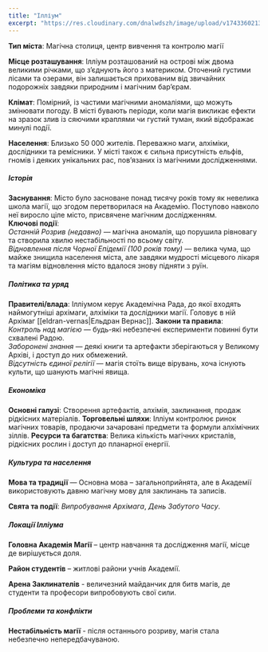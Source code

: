 ```yaml
---
title: "Ілліум"
excerpt: "https://res.cloudinary.com/dnalwdszh/image/upload/v1743360213/illium_rtzpzo.png"
---
```

**Тип міста**: Магічна столиця, центр вивчення та контролю магії

**Місце розташування**: Ілліум розташований на острові між двома великими річками, що з’єднують його з материком. Оточений густими лісами та озерами, він залишається прихованим від звичайних подорожніх завдяки природним і магічним бар’єрам.

**Клімат**: Помірний, із частими магічними аномаліями, що можуть змінювати погоду. В місті бувають періоди, коли магія викликає ефекти на зразок злив із сяючими краплями чи густий туман, який відображає минулі події.

**Населення**: Близько 50 000 жителів. Переважно маги, алхіміки, дослідники та ремісники. У місті також є сильна присутність ельфів, гномів і деяких унікальних рас, пов’язаних із магічними дослідженнями.

##### Історія
**Заснування**: Місто було засноване понад тисячу років тому як невелика школа магії, що згодом перетворилася на Академію. Поступово навколо неї виросло ціле місто, присвячене магічним дослідженням.  
**Ключові події**:  
    _Останній Розрив (недавно)_ — магічна аномалія, що порушила рівновагу та створила хвилю нестабільності по всьому світу.  
    _Відновлення після Чорної Епідемії (100 років тому)_ — велика чума, що майже знищила населення міста, але завдяки мудрості місцевого лікаря та магіям відновлення місто вдалося знову підняти з руїн.  

##### **Політика та уряд**

**Правителі/влада**: Ілліумом керує Академічна Рада, до якої входять наймогутніші архімаги, алхіміки та дослідники магії. Головує в ній Архімаг [[eldran-vernas|Ельдран Вернас]].
**Закони та правила**:  
    _Контроль над магією_ — будь-які небезпечні експерименти повинні бути схвалені Радою.  
    _Заборонені знання_ — деякі книги та артефакти зберігаються у Великому Архіві, і доступ до них обмежений.  
    _Відсутність єдиної релігії_ — магія стоїть вище вірувань, хоча існують культи, що шанують магічні явища.  

##### **Економіка**

**Основні галузі**: Створення артефактів, алхімія, заклинання, продаж рідкісних матеріалів.
**Торговельні шляхи**: Ілліум контролює ринок магічних товарів, продаючи зачаровані предмети та формули алхімічних зіллів.
**Ресурси та багатства**: Велика кількість магічних кристалів, рідкісних рослин і доступ до планарної енергії.


##### **Культура та населення**

**Мова та традиції** — Основна мова – загальноприйнята, але в Академії використовують давню магічну мову для заклинань та записів.

**Свята та події**: _Випробування Архімага_, _День Забутого Часу_.

##### **Локації Ілліума**

**Головна Академія Магії** – центр навчання та дослідження магії, місце де вирішується доля.

**Район студентів** – житлові райони учнів Академії.

**Арена Заклинателів** - величезний майданчик для битв магів, де студенти та професори випробовують свої сили.


##### **Проблеми та конфлікти**

**Нестабільність магії** - після останнього розриву, магія стала небезпечно непередбачуваною.
 

